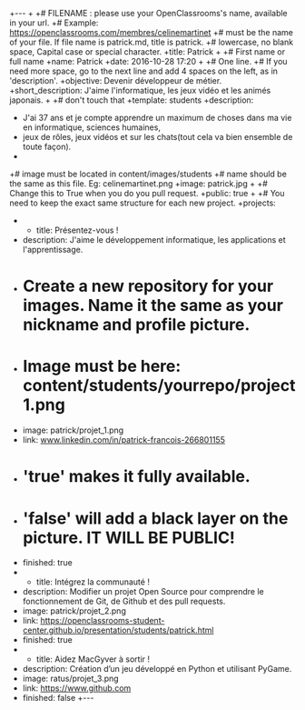 +---
 +
 +# FILENAME : please use your OpenClassrooms's name, available in your url.
 +# Example: https://openclassrooms.com/membres/celinemartinet
 +# must be the name of your file. If file name is patrick.md, title is patrick.
 +# lowercase, no blank space, Capital case or special character.
 +title: Patrick
 +
 +# First name or full name
 +name: Patrick
 +date: 2016-10-28 17:20
 +
 +# One line.
 +# If you need more space, go to the next line and add 4 spaces on the left, as in 'description'.
 +objective: Devenir développeur de métier.
 +short_description: J'aime l'informatique, les jeux vidéo et les animés japonais.
 +
 +# don't touch that
 +template: students
 +description:
 +    J'ai 37 ans et je compte apprendre un maximum de choses dans ma vie en informatique, sciences humaines, 
 +    jeux de rôles, jeux vidéos et sur les chats(tout cela va bien ensemble de toute façon).
 +    
 +# image must be located in content/images/students
 +# name should be the same as this file. Eg: celinemartinet.png
 +image: patrick.jpg
 +
 +# Change this to True when you do you pull request.
 +public: true
 +
 +# You need to keep the exact same structure for each new project.
 +projects:
 +  - title: Présentez-vous !
 +    description: J'aime le développement informatique, les applications et l'apprentissage.
 +    # Create a new repository for your images. Name it the same as your nickname and profile picture.
 +    # Image must be here: content/students/yourrepo/project1.png
 +    image: patrick/projet_1.png
 +    link: www.linkedin.com/in/patrick-francois-266801155
 +    # 'true' makes it fully available.
 +    # 'false' will add a black layer on the picture. IT WILL BE PUBLIC!
 +    finished: true
 +  - title: Intégrez la communauté !
 +    description: Modifier un projet Open Source pour comprendre le fonctionnement de Git, de Github et des pull requests. 
 +    image: patrick/projet_2.png
 +    link: https://openclassrooms-student-center.github.io/presentation/students/patrick.html
 +    finished: true
 +  - title: Aidez MacGyver à sortir !
 +    description: Création d’un jeu développé en Python et utilisant PyGame.
 +    image: ratus/projet_3.png
 +    link: https://www.github.com
 +    finished: false
 +---
